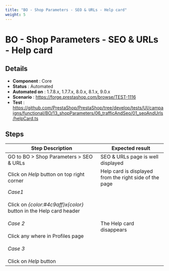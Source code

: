 ```yaml
---
title: "BO - Shop Parameters - SEO & URLs - Help card"
weight: 5
---
```


# BO - Shop Parameters - SEO & URLs - Help card
## Details
* **Component** : Core
* **Status** : Automated
* **Automated on** : 1.7.8.x, 1.7.7.x, 8.0.x, 8.1.x, 9.0.x
* **Scenario** : https://forge.prestashop.com/browse/TEST-1116
* **Test** : https://github.com/PrestaShop/PrestaShop/tree/develop/tests/UI/campaigns/functional/BO/13_shopParameters/06_trafficAndSeo/01_seoAndUrls/helpCard.ts

## Steps
| Step Description | Expected result |
| ----- | ----- |
| GO to BO > Shop Parameters > SEO & URLs | SEO & URLs page is well displayed |
| Click on *Help* button on top right corner | Help card is displayed from the right side of the page |
| *Case1*<br><br>Click on *{color:#4c9aff}x{color}* button in the Help card header<br><br>*Case 2*<br><br>Click any where in Profiles page<br><br>*Case 3* <br><br>Click on *Help* button | The Help card disappears |
